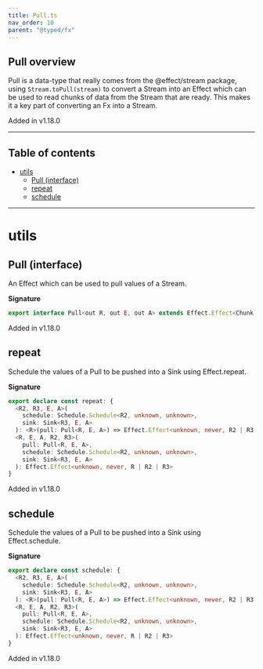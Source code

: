```yaml
---
title: Pull.ts
nav_order: 10
parent: "@typed/fx"
---
```


## Pull overview

Pull is a data-type that really comes from the @effect/stream package, using
`Stream.toPull(stream)` to convert a Stream into an Effect which can be used
to read chunks of data from the Stream that are ready. This makes it a key part
of converting an Fx into a Stream.

Added in v1.18.0

---

<h2 class="text-delta">Table of contents</h2>

- [utils](#utils)
  - [Pull (interface)](#pull-interface)
  - [repeat](#repeat)
  - [schedule](#schedule)

---

# utils

## Pull (interface)

An Effect which can be used to pull values of a Stream.

**Signature**

```ts
export interface Pull<out R, out E, out A> extends Effect.Effect<Chunk.Chunk<A>, Option.Option<E>, R> {}
```

Added in v1.18.0

## repeat

Schedule the values of a Pull to be pushed into a Sink
using Effect.repeat.

**Signature**

```ts
export declare const repeat: {
  <R2, R3, E, A>(
    schedule: Schedule.Schedule<R2, unknown, unknown>,
    sink: Sink<R3, E, A>
  ): <R>(pull: Pull<R, E, A>) => Effect.Effect<unknown, never, R2 | R3 | R>
  <R, E, A, R2, R3>(
    pull: Pull<R, E, A>,
    schedule: Schedule.Schedule<R2, unknown, unknown>,
    sink: Sink<R3, E, A>
  ): Effect.Effect<unknown, never, R | R2 | R3>
}
```

Added in v1.18.0

## schedule

Schedule the values of a Pull to be pushed into a Sink
using Effect.schedule.

**Signature**

```ts
export declare const schedule: {
  <R2, R3, E, A>(
    schedule: Schedule.Schedule<R2, unknown, unknown>,
    sink: Sink<R3, E, A>
  ): <R>(pull: Pull<R, E, A>) => Effect.Effect<unknown, never, R2 | R3 | R>
  <R, E, A, R2, R3>(
    pull: Pull<R, E, A>,
    schedule: Schedule.Schedule<R2, unknown, unknown>,
    sink: Sink<R3, E, A>
  ): Effect.Effect<unknown, never, R | R2 | R3>
}
```

Added in v1.18.0
